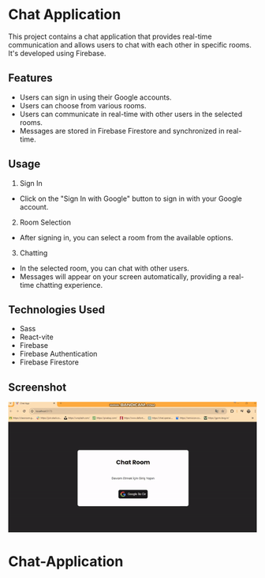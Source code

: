 <h1>Chat Application</h1>

This project contains a chat application that provides real-time communication and allows users to chat with each other in specific rooms. It's developed using Firebase.

<h2>Features</h2>

- Users can sign in using their Google accounts.
- Users can choose from various rooms.
- Users can communicate in real-time with other users in the selected rooms.
- Messages are stored in Firebase Firestore and synchronized in real-time.

<h2>Usage</h2>

1. Sign In

- Click on the "Sign In with Google" button to sign in with your Google account.

2. Room Selection

- After signing in, you can select a room from the available options.

3. Chatting

- In the selected room, you can chat with other users.
- Messages will appear on your screen automatically, providing a real-time chatting experience.

<h2>Technologies Used</h2>

- Sass
- React-vite
- Firebase
- Firebase Authentication
- Firebase Firestore

<h2> Screenshot</h2>

![](/public/chat.gif)
# Chat-Application
